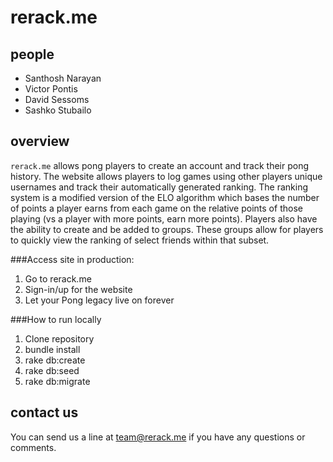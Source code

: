 rerack.me
=========

people
------
+ Santhosh Narayan
+ Victor Pontis
+ David Sessoms
+ Sashko Stubailo


overview
--------

`rerack.me` allows pong players to create an account and track their pong history. The website allows players to log games using other players unique usernames and track their automatically generated ranking. The ranking system is a modified version of the ELO algorithm which bases the number of points a player earns from each game on the relative points of those playing (vs a player with more points, earn more points). Players also have the ability to create and be added to groups. These groups allow for players to quickly view the ranking of select friends within that subset. 

###Access site in production: 

1. Go to rerack.me  
2. Sign-in/up for the website  
3. Let your Pong legacy live on forever

###How to run locally
1. Clone repository  
2. bundle install  
3. rake db:create
4. rake db:seed
3. rake db:migrate  


contact us
----------
You can send us a line at [team@rerack.me](mailto:team@rerack.me) if you have any questions or comments.
